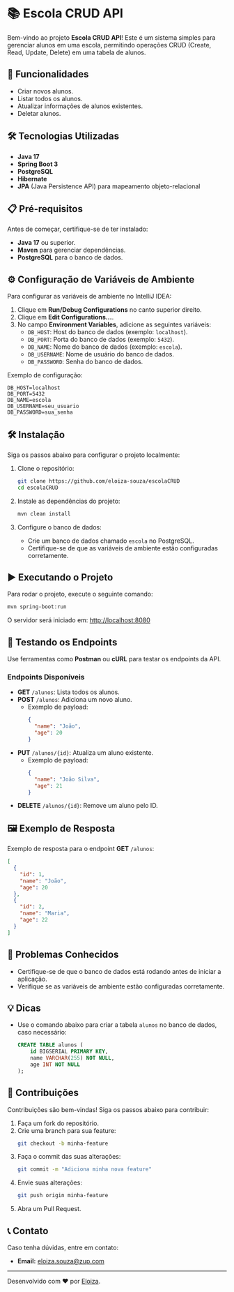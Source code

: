 # 📚 Escola CRUD API

Bem-vindo ao projeto **Escola CRUD API**! Este é um sistema simples para gerenciar alunos em uma escola, permitindo operações CRUD (Create, Read, Update, Delete) em uma tabela de alunos.

## 🚀 Funcionalidades
- Criar novos alunos.
- Listar todos os alunos.
- Atualizar informações de alunos existentes.
- Deletar alunos.

## 🛠️ Tecnologias Utilizadas
- **Java 17**
- **Spring Boot 3**
- **PostgreSQL**
- **Hibernate**
- **JPA** (Java Persistence API) para mapeamento objeto-relacional

## 📋 Pré-requisitos
Antes de começar, certifique-se de ter instalado:
- **Java 17** ou superior.
- **Maven** para gerenciar dependências.
- **PostgreSQL** para o banco de dados.

## ⚙️ Configuração de Variáveis de Ambiente
Para configurar as variáveis de ambiente no IntelliJ IDEA:
1. Clique em **Run/Debug Configurations** no canto superior direito.
2. Clique em **Edit Configurations...**.
3. No campo **Environment Variables**, adicione as seguintes variáveis:
   - `DB_HOST`: Host do banco de dados (exemplo: `localhost`).
   - `DB_PORT`: Porta do banco de dados (exemplo: `5432`).
   - `DB_NAME`: Nome do banco de dados (exemplo: `escola`).
   - `DB_USERNAME`: Nome de usuário do banco de dados.
   - `DB_PASSWORD`: Senha do banco de dados.

Exemplo de configuração:
```
DB_HOST=localhost
DB_PORT=5432
DB_NAME=escola
DB_USERNAME=seu_usuario
DB_PASSWORD=sua_senha
```

## 🛠️ Instalação
Siga os passos abaixo para configurar o projeto localmente:

1. Clone o repositório:
   ```bash
   git clone https://github.com/eloiza-souza/escolaCRUD
   cd escolaCRUD
   ```

2. Instale as dependências do projeto:
   ```bash
   mvn clean install
   ```

3. Configure o banco de dados:
   - Crie um banco de dados chamado `escola` no PostgreSQL.
   - Certifique-se de que as variáveis de ambiente estão configuradas corretamente.

## ▶️ Executando o Projeto
Para rodar o projeto, execute o seguinte comando:
```bash
mvn spring-boot:run
```

O servidor será iniciado em: [http://localhost:8080](http://localhost:8080)

## 🧪 Testando os Endpoints
Use ferramentas como **Postman** ou **cURL** para testar os endpoints da API.

### Endpoints Disponíveis
- **GET** `/alunos`: Lista todos os alunos.
- **POST** `/alunos`: Adiciona um novo aluno.
  - Exemplo de payload:
    ```json
    {
      "name": "João",
      "age": 20
    }
    ```
- **PUT** `/alunos/{id}`: Atualiza um aluno existente.
  - Exemplo de payload:
    ```json
    {
      "name": "João Silva",
      "age": 21
    }
    ```
- **DELETE** `/alunos/{id}`: Remove um aluno pelo ID.

## 🖼️ Exemplo de Resposta
Exemplo de resposta para o endpoint **GET** `/alunos`:
```json
[
  {
    "id": 1,
    "name": "João",
    "age": 20
  },
  {
    "id": 2,
    "name": "Maria",
    "age": 22
  }
]
```

## 🐛 Problemas Conhecidos
- Certifique-se de que o banco de dados está rodando antes de iniciar a aplicação.
- Verifique se as variáveis de ambiente estão configuradas corretamente.

## 💡 Dicas
- Use o comando abaixo para criar a tabela `alunos` no banco de dados, caso necessário:
  ```sql
  CREATE TABLE alunos (
      id BIGSERIAL PRIMARY KEY,
      name VARCHAR(255) NOT NULL,
      age INT NOT NULL
  );
  ```

## 🤝 Contribuições
Contribuições são bem-vindas! Siga os passos abaixo para contribuir:
1. Faça um fork do repositório.
2. Crie uma branch para sua feature:
   ```bash
   git checkout -b minha-feature
   ```
3. Faça o commit das suas alterações:
   ```bash
   git commit -m "Adiciona minha nova feature"
   ```
4. Envie suas alterações:
   ```bash
   git push origin minha-feature
   ```
5. Abra um Pull Request.

## 📞 Contato
Caso tenha dúvidas, entre em contato:
- **Email:** eloiza.souza@zup.com

---
Desenvolvido com ❤️ por [Eloiza](https://github.com/eloiza.souza).
